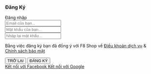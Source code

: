 <!-- Register Form -->

<div class="auth-form">
    <div class="auth-form__container">
        <!-- Header -->
        <div class="auth-form__header">
            <h3 class="auth-form__heading">Đăng Ký</h3>
            <span class="auth-form__switch-btn">Đăng nhập</span>
        </div>
        <!-- Auth Form -->
        <div class="auth-form__form">
            <div class="auth-form__group">
                <input type="text" class="auth-form__input" placeholder="Email của bạn...">
            </div>
            <div class="auth-form__group">
                <input type="password" class="auth-form__input" placeholder="Mật khẩu của bạn...">
            </div>
            <div class="auth-form__group">
                <input type="password" class="auth-form__input" placeholder="Nhập lại mật khẩu...">
            </div>
        </div>
        <!-- Auth form aside -->
        <div class="auth-form__aside">
            <p class="auth-form__policy-text">
                Bằng việc đăng ký bạn đã đồng ý với F8 Shop về
                <a href="" class="auth-form__text-link">Điều khoản dịch vụ</a> &
                <a href="" class="auth-form__text-link">Chính sách bảo mật</a>
            </p>
        </div>
        <!-- Auth form controls -->
        <div class="auth-form__controls">
            <button class="btn btn--normal auth-form__controls-back ">TRỞ LẠI</button>
            <button class="btn btn--primary">ĐĂNG KÝ</button>
        </div>
    </div>
    <!-- Auth form socials -->
    <div class="auth-form__socials">
        <a href="" class="auth-form__socials--facebook btn btn--size-s btn--with-icon">
            <i class="auth-form__socials-icon fab fa-facebook-square"></i>
            <span class="auth-form__socials-title">
                Kết nối với Facebook
            </span> 
        </a>
        <a href="" class="auth-form__socials--google btn btn--size-s btn--with-icon">
            <i class="auth-form__socials-icon fab fa-google"></i>
            <span class="auth-form__socials-title">
                Kết nối với Google
            </span> 
        </a>
    </div>
</div>